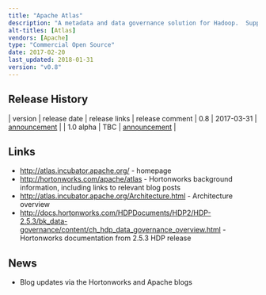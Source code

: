 ```yaml
---
title: "Apache Atlas"
description: "A metadata and data governance solution for Hadoop.  Supports an extensible metadata model with out of the box support for Hive datasets and data lineage from Hive queries and Sqoop imports, with limited support for Falcon, Storm and Kafka.  Allows datasets and data items to be tagged (and for these tags to be used for access control by Apache Ranger), and includes support for business taxonomies as a technical preview.  Implemented as a graph based database using Titan (which by default uses HBase and Solr), with a web based user interface and a REST API for searching and visualising/retrieving metadata, and Kafka topics for the ingest of metadata (primarily from hooks in metadata sources such as Hive or Sqoop) and the publishing of metadata change events.  Donated to the Apache Foundation in May 2015 by the Hortonworks Data Governance Initiative in partnership with Aetna, Merck, Target, Schlumberger and SAS, graduating in June 2017.  Has not yet reached a v1.0 milestone, but is still under active development."
alt-titles: [Atlas]
vendors: [Apache]
type: "Commercial Open Source"
date: 2017-02-20
last_updated: 2018-01-31
version: "v0.8"
---
```

## Release History

| version | release date | release links | release comment
| 0.8 | 2017-03-31 | [announcement](http://mail-archives.apache.org/mod_mbox/www-announce/201703.mbox/%3C8634D8C3-56D3-4E13-B292-B6C51F6AD5CC%40apache.org%3E) |
| 1.0 alpha | TBC | [announcement](http://mail-archives.apache.org/mod_mbox/www-announce/201801.mbox/%3CCAA%2BfxdWeTFSna5dfhmgnNiHU08hMMRJfhk%3DGNJOR30%3Db6Tnsxg%40mail.gmail.com%3E) |

## Links

* <http://atlas.incubator.apache.org/> - homepage
* <http://hortonworks.com/apache/atlas> - Hortonworks background information, including links to relevant blog posts
* <http://atlas.incubator.apache.org/Architecture.html> - Architecture overview
* <http://docs.hortonworks.com/HDPDocuments/HDP2/HDP-2.5.3/bk_data-governance/content/ch_hdp_data_governance_overview.html> - Hortonworks documentation from 2.5.3 HDP release

## News

* Blog updates via the Hortonworks and Apache blogs